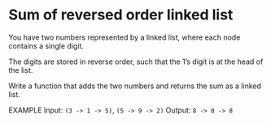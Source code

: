 # Sum of reversed order linked list 

You have two numbers represented by a linked list, where each node contains a single digit.

The digits are stored in reverse order, such that the 1’s digit is at the head of the list.

Write a function that adds the two numbers and returns the sum as a linked list.

EXAMPLE
Input: `(3 -> 1 -> 5)`, `(5 -> 9 -> 2)`
Output: `8 -> 0 -> 8`
